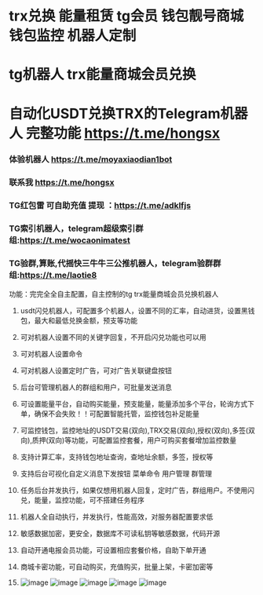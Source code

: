 # trx兑换 能量租赁 tg会员 钱包靓号商城 钱包监控 机器人定制
# tg机器人  trx能量商城会员兑换 
# 自动化USDT兑换TRX的Telegram机器人 完整功能 https://t.me/hongsx
### 体验机器人 https://t.me/moyaxiaodian1bot
### 联系我 https://t.me/hongsx
### TG红包雷 可自助充值 提现 ：https://t.me/adklfjs
### TG索引机器人，telegram超级索引群组:https://t.me/wocaonimatest
### TG验群,算账,代摇快三牛牛三公推机器人，telegram验群群组:https://t.me/laotie8
功能：完完全全自主配置，自主控制的tg trx能量商城会员兑换机器人
1. usdt闪兑机器人，可配置多个机器人，设置不同的汇率，自动进货，设置黑钱包，最大和最低兑换金额，预支等功能
2. 可对机器人设置不同的关键字回复，不开启闪兑功能也可以用
3. 可对机器人设置命令
4. 可对机器人设置定时广告，可对广告关联键盘按钮
5. 后台可管理机器人的群组和用户，可批量发送消息
6. 可设置能量平台，自动购买能量，预支能量，能量添加多个平台，轮询方式下单，确保不会失败！！可配置智能托管，监控钱包补足能量
7. 可监控钱包，监控地址的USDT交易(双向),TRX交易(双向),授权(双向),多签(双向),质押(双向)等功能，可配置监控套餐，用户可购买套餐增加监控数量
8. 支持计算汇率，支持钱包地址查询，查地址余额，多签，授权等
9. 支持后台可视化自定义消息下发按钮 菜单命令 用户管理 群管理  
10. 任务后台并发执行，如果仅想用机器人回复，定时广告，群组用户。不使用闪兑，能量，监控功能，可不搭建任务程序
11. 机器人全自动执行，并发执行，性能高效，对服务器配置要求低
12. 敏感数据加密，更安全，数据库不可读私钥等敏感数据，代码开源
13. 自动开通电报会员功能，可设置相应套餐价格，自助下单开通
14. 商城卡密功能，可自动购买，充值购买，批量上架，卡密加密等

15. ![image](https://github.com/user-attachments/assets/840c6aff-7314-4231-8b47-875344b7c33b)
![image](https://github.com/user-attachments/assets/17685483-ac06-4b27-bbfb-74dd80b85f30)
![image](https://github.com/user-attachments/assets/14221f96-d884-4eef-acc3-85ac8e313250)
![image](https://github.com/user-attachments/assets/143174e4-a126-4902-8a44-d8852c3ae47c)
![image](https://github.com/user-attachments/assets/02735b00-3589-49c6-a5bf-0af2ff27593c)



